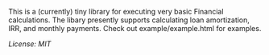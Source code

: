 This is a (currently) tiny library for executing very basic Financial calculations.  The libary presently supports calculating loan amortization, IRR, and monthly payments.  Check out example/example.html for examples.

*License: MIT*